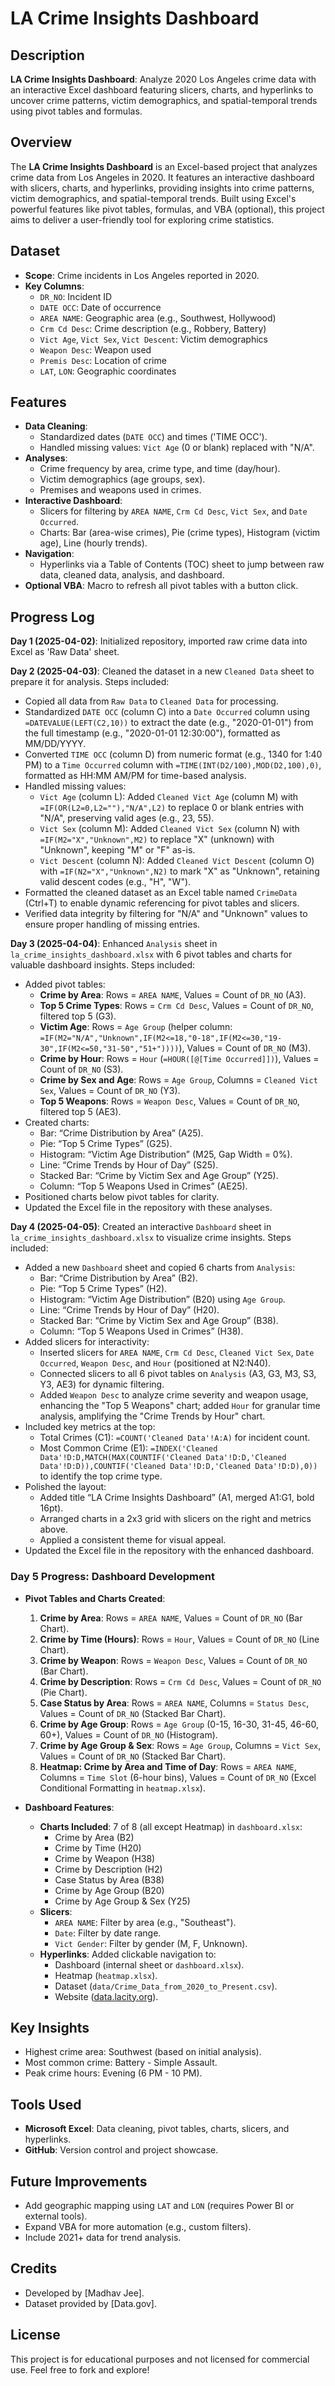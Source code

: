 # LA Crime Insights Dashboard

## Description
**LA Crime Insights Dashboard**: Analyze 2020 Los Angeles crime data with an interactive Excel dashboard featuring slicers, charts, and hyperlinks to uncover crime patterns, 
victim demographics, and spatial-temporal trends using pivot tables and formulas.

## Overview
The **LA Crime Insights Dashboard** is an Excel-based project that analyzes crime data from Los Angeles in 2020. It features an interactive dashboard with slicers, charts, and hyperlinks, 
providing insights into crime patterns, victim demographics, and spatial-temporal trends. Built using Excel's powerful features like pivot tables, formulas, and VBA (optional), this project 
aims to deliver a user-friendly tool for exploring crime statistics.

## Dataset
- **Scope**: Crime incidents in Los Angeles reported in 2020.
- **Key Columns**:
  - `DR_NO`: Incident ID
  - `DATE OCC`: Date of occurrence
  - `AREA NAME`: Geographic area (e.g., Southwest, Hollywood)
  - `Crm Cd Desc`: Crime description (e.g., Robbery, Battery)
  - `Vict Age`, `Vict Sex`, `Vict Descent`: Victim demographics
  - `Weapon Desc`: Weapon used
  - `Premis Desc`: Location of crime
  - `LAT`, `LON`: Geographic coordinates

## Features
- **Data Cleaning**:
  - Standardized dates (`DATE OCC`) and times ('TIME OCC').
  - Handled missing values: `Vict Age` (0 or blank) replaced with "N/A".
- **Analyses**:
  - Crime frequency by area, crime type, and time (day/hour).
  - Victim demographics (age groups, sex).
  - Premises and weapons used in crimes.
- **Interactive Dashboard**:
  - Slicers for filtering by `AREA NAME`, `Crm Cd Desc`, `Vict Sex`, and `Date Occurred`.
  - Charts: Bar (area-wise crimes), Pie (crime types), Histogram (victim age), Line (hourly trends).
- **Navigation**:
  - Hyperlinks via a Table of Contents (TOC) sheet to jump between raw data, cleaned data, analysis, and dashboard.
- **Optional VBA**: Macro to refresh all pivot tables with a button click.

## Progress Log

  **Day 1 (2025-04-02)**: Initialized repository, imported raw crime data into Excel as 'Raw Data' sheet.
  
  **Day 2 (2025-04-03)**: Cleaned the dataset in a new `Cleaned Data` sheet to prepare it for analysis. Steps included:
  - Copied all data from `Raw Data` to `Cleaned Data` for processing.
  - Standardized `DATE OCC` (column C) into a `Date Occurred` column using `=DATEVALUE(LEFT(C2,10))` to extract the date (e.g., "2020-01-01") from the full timestamp (e.g., "2020-01-01 12:30:00"), formatted as 
    MM/DD/YYYY.
  - Converted `TIME OCC` (column D) from numeric format (e.g., 1340 for 1:40 PM) to a `Time Occurred` column with `=TIME(INT(D2/100),MOD(D2,100),0)`, formatted as HH:MM AM/PM for time-based analysis.
  - Handled missing values:
    - `Vict Age` (column L): Added `Cleaned Vict Age` (column M) with `=IF(OR(L2=0,L2=""),"N/A",L2)` to replace 0 or blank entries with "N/A", preserving valid ages (e.g., 23, 55).
    - `Vict Sex` (column M): Added `Cleaned Vict Sex` (column N) with `=IF(M2="X","Unknown",M2)` to replace "X" (unknown) with "Unknown", keeping "M" or "F" as-is.
    - `Vict Descent` (column N): Added `Cleaned Vict Descent` (column O) with `=IF(N2="X","Unknown",N2)` to mark "X" as "Unknown", retaining valid descent codes (e.g., "H", "W").
  - Formatted the cleaned dataset as an Excel table named `CrimeData` (Ctrl+T) to enable dynamic referencing for pivot tables and slicers.
  - Verified data integrity by filtering for "N/A" and "Unknown" values to ensure proper handling of missing entries.
    
  **Day 3 (2025-04-04)**: Enhanced `Analysis` sheet in `la_crime_insights_dashboard.xlsx` with 6 pivot tables and charts for valuable dashboard insights. Steps included:
  - Added pivot tables:
    - **Crime by Area**: Rows = `AREA NAME`, Values = Count of `DR_NO` (A3).
    - **Top 5 Crime Types**: Rows = `Crm Cd Desc`, Values = Count of `DR_NO`, filtered top 5 (G3).
    - **Victim Age**: Rows = `Age Group` (helper column: `=IF(M2="N/A","Unknown",IF(M2<=18,"0-18",IF(M2<=30,"19-30",IF(M2<=50,"31-50","51+"))))`), Values = Count of `DR_NO` (M3).
    - **Crime by Hour**: Rows = `Hour` (`=HOUR([@[Time Occurred]])`), Values = Count of `DR_NO` (S3).
    - **Crime by Sex and Age**: Rows = `Age Group`, Columns = `Cleaned Vict Sex`, Values = Count of `DR_NO` (Y3).
    - **Top 5 Weapons**: Rows = `Weapon Desc`, Values = Count of `DR_NO`, filtered top 5 (AE3).
  - Created charts:
    - Bar: “Crime Distribution by Area” (A25).
    - Pie: “Top 5 Crime Types” (G25).
    - Histogram: “Victim Age Distribution” (M25, Gap Width = 0%).
    - Line: “Crime Trends by Hour of Day” (S25).
    - Stacked Bar: “Crime by Victim Sex and Age Group” (Y25).
    - Column: “Top 5 Weapons Used in Crimes” (AE25).
  - Positioned charts below pivot tables for clarity.
  - Updated the Excel file in the repository with these analyses.
    
   **Day 4 (2025-04-05)**: Created an interactive `Dashboard` sheet in `la_crime_insights_dashboard.xlsx` to visualize crime insights. Steps included:
  - Added a new `Dashboard` sheet and copied 6 charts from `Analysis`:
    - Bar: “Crime Distribution by Area” (B2).
    - Pie: “Top 5 Crime Types” (H2).
    - Histogram: “Victim Age Distribution” (B20) using `Age Group`.
    - Line: “Crime Trends by Hour of Day” (H20).
    - Stacked Bar: “Crime by Victim Sex and Age Group” (B38).
    - Column: “Top 5 Weapons Used in Crimes” (H38).
  - Added slicers for interactivity:
    - Inserted slicers for `AREA NAME`, `Crm Cd Desc`, `Cleaned Vict Sex`, `Date Occurred`, `Weapon Desc`, and `Hour` (positioned at N2:N40).
    - Connected slicers to all 6 pivot tables on `Analysis` (A3, G3, M3, S3, Y3, AE3) for dynamic filtering.
    - Added `Weapon Desc` to analyze crime severity and weapon usage, enhancing the "Top 5 Weapons" chart; added `Hour` for granular time analysis, amplifying the "Crime Trends by Hour" chart.
  - Included key metrics at the top:
    - Total Crimes (C1): `=COUNT('Cleaned Data'!A:A)` for incident count.
    - Most Common Crime (E1): `=INDEX('Cleaned Data'!D:D,MATCH(MAX(COUNTIF('Cleaned Data'!D:D,'Cleaned Data'!D:D)),COUNTIF('Cleaned Data'!D:D,'Cleaned Data'!D:D),0))` to identify the top crime type.
  - Polished the layout:
    - Added title “LA Crime Insights Dashboard” (A1, merged A1:G1, bold 16pt).
    - Arranged charts in a 2x3 grid with slicers on the right and metrics above.
    - Applied a consistent theme for visual appeal.
  - Updated the Excel file in the repository with the enhanced dashboard.

### Day 5 Progress: Dashboard Development
- **Pivot Tables and Charts Created**:
  1. **Crime by Area**: Rows = `AREA NAME`, Values = Count of `DR_NO` (Bar Chart).
  2. **Crime by Time (Hours)**: Rows = `Hour`, Values = Count of `DR_NO` (Line Chart).
  3. **Crime by Weapon**: Rows = `Weapon Desc`, Values = Count of `DR_NO` (Bar Chart).
  4. **Crime by Description**: Rows = `Crm Cd Desc`, Values = Count of `DR_NO` (Pie Chart).
  5. **Case Status by Area**: Rows = `AREA NAME`, Columns = `Status Desc`, Values = Count of `DR_NO` (Stacked Bar Chart).
  6. **Crime by Age Group**: Rows = `Age Group` (0-15, 16-30, 31-45, 46-60, 60+), Values = Count of `DR_NO` (Histogram).
  7. **Crime by Age Group & Sex**: Rows = `Age Group`, Columns = `Vict Sex`, Values = Count of `DR_NO` (Stacked Bar Chart).
  8. **Heatmap: Crime by Area and Time of Day**: Rows = `AREA NAME`, Columns = `Time Slot` (6-hour bins), Values = Count of `DR_NO` (Excel Conditional Formatting in `heatmap.xlsx`).

- **Dashboard Features**:
  - **Charts Included**: 7 of 8 (all except Heatmap) in `dashboard.xlsx`:
    - Crime by Area (B2)
    - Crime by Time (H20)
    - Crime by Weapon (H38)
    - Crime by Description (H2)
    - Case Status by Area (B38)
    - Crime by Age Group (B20)
    - Crime by Age Group & Sex (Y25)
  - **Slicers**:
    - `AREA NAME`: Filter by area (e.g., "Southeast").
    - `Date`: Filter by date range.
    - `Vict Gender`: Filter by gender (M, F, Unknown).
  - **Hyperlinks**: Added clickable navigation to:
    - Dashboard (internal sheet or `dashboard.xlsx`).
    - Heatmap (`heatmap.xlsx`).
    - Dataset (`data/Crime_Data_from_2020_to_Present.csv`).
    - Website ([data.lacity.org](https://data.lacity.org)).
  
## Key Insights
- Highest crime area: Southwest (based on initial analysis).
- Most common crime: Battery - Simple Assault.
- Peak crime hours: Evening (6 PM - 10 PM).

## Tools Used
- **Microsoft Excel**: Data cleaning, pivot tables, charts, slicers, and hyperlinks.
- **GitHub**: Version control and project showcase.

## Future Improvements
- Add geographic mapping using `LAT` and `LON` (requires Power BI or external tools).
- Expand VBA for more automation (e.g., custom filters).
- Include 2021+ data for trend analysis.

## Credits
- Developed by [Madhav Jee].
- Dataset provided by [Data.gov].

## License
This project is for educational purposes and not licensed for commercial use. Feel free to fork and explore!
